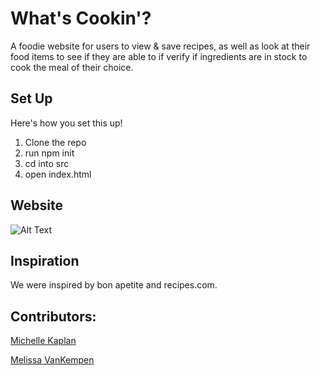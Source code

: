 # What's Cookin'?

A foodie website for users to view & save recipes, as well as look at their food items to see if they are able to if verify if ingredients are in stock to cook the meal of their choice.

## Set Up

Here's how you set this up!

1. Clone the repo
2. run npm init
3. cd into src
4. open index.html

## Website

![Alt Text](https://media.giphy.com/media/RJazyjyRDa7MQZIHiS/giphy.gif)


## Inspiration

We were inspired by bon apetite and recipes.com.

## Contributors:

[Michelle Kaplan](https://github.com/MichelleKaplan7)

[Melissa VanKempen](https://github.com/Melizzo)
